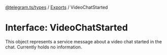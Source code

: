 [@telegram.ts/types](../README.md) / [Exports](../modules.md) / VideoChatStarted

# Interface: VideoChatStarted

This object represents a service message about a video chat started in the chat. Currently holds no information.
